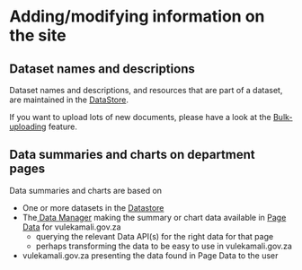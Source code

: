 # Adding/modifying information on the site

## Dataset names and descriptions

Dataset names and descriptions, and resources that are part of a dataset, are maintained in the [DataStore](../../services/vulekamali-datastore/).

If you want to upload lots of new documents, please have a look at the [Bulk-uploading](bulk-uploading-department-specific-documents.md) feature.

## Data summaries and charts on department pages

Data summaries and charts are based on

* One or more datasets in the [Datastore](../../services/vulekamali-datastore/)
* The[ Data Manager](../../services/vulekamali-data-manager/) making the summary or chart data available in [Page Data](../../services/vulekamali.gov.za.md#page-data) for vulekamali.gov.za
  * querying the relevant Data API\(s\) for the right data for that page
  * perhaps transforming the data to be easy to use in vulekamali.gov.za
* vulekamali.gov.za presenting the data found in Page Data to the user

